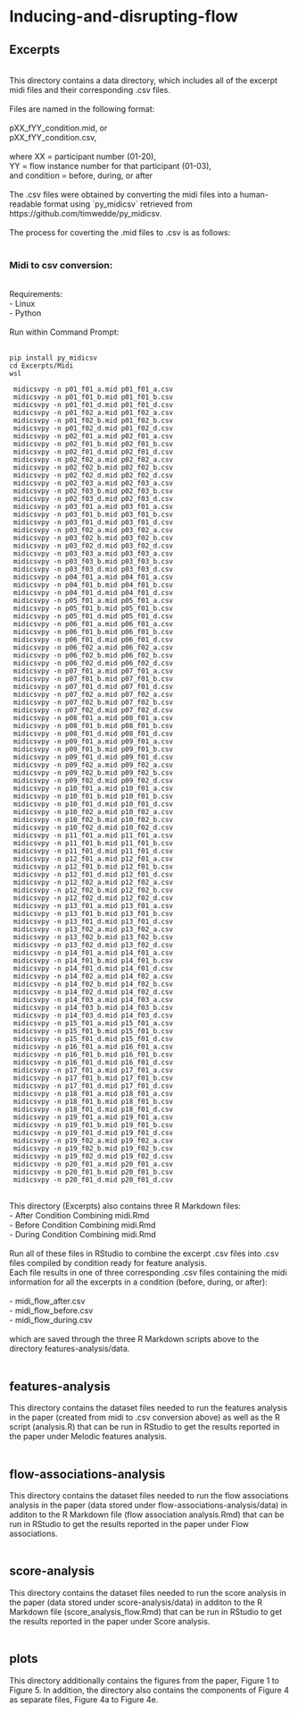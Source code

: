 # Inducing-and-disrupting-flow

## Excerpts<br>
<br>
This directory contains a data directory, which includes all of the excerpt midi files and their corresponding .csv files.<br>
<br>
Files are named in the following format:<br>
<br>
pXX_fYY_condition.mid, or<br>
pXX_fYY_condition.csv,<br>
<br>
where XX = participant number (01-20),<br>
YY = flow instance number for that participant (01-03),<br>
and condition = before, during, or after<br>
<br>
The .csv files were obtained by converting the midi files into a human-readable format using `py_midicsv` retrieved from https://github.com/timwedde/py_midicsv.<br>
<br>
The process for coverting the .mid files to .csv is as follows:<br>
<br>

### Midi to csv conversion:

<br>
Requirements: <br>
- Linux<br>
- Python<br>
<br>
Run within Command Prompt:<br>
<br>

```
pip install py_midicsv
cd Excerpts/Midi
wsl

 midicsvpy -n p01_f01_a.mid p01_f01_a.csv
 midicsvpy -n p01_f01_b.mid p01_f01_b.csv
 midicsvpy -n p01_f01_d.mid p01_f01_d.csv
 midicsvpy -n p01_f02_a.mid p01_f02_a.csv
 midicsvpy -n p01_f02_b.mid p01_f02_b.csv
 midicsvpy -n p01_f02_d.mid p01_f02_d.csv
 midicsvpy -n p02_f01_a.mid p02_f01_a.csv
 midicsvpy -n p02_f01_b.mid p02_f01_b.csv
 midicsvpy -n p02_f01_d.mid p02_f01_d.csv
 midicsvpy -n p02_f02_a.mid p02_f02_a.csv
 midicsvpy -n p02_f02_b.mid p02_f02_b.csv
 midicsvpy -n p02_f02_d.mid p02_f02_d.csv
 midicsvpy -n p02_f03_a.mid p02_f03_a.csv
 midicsvpy -n p02_f03_b.mid p02_f03_b.csv
 midicsvpy -n p02_f03_d.mid p02_f03_d.csv
 midicsvpy -n p03_f01_a.mid p03_f01_a.csv
 midicsvpy -n p03_f01_b.mid p03_f01_b.csv
 midicsvpy -n p03_f01_d.mid p03_f01_d.csv
 midicsvpy -n p03_f02_a.mid p03_f02_a.csv
 midicsvpy -n p03_f02_b.mid p03_f02_b.csv
 midicsvpy -n p03_f02_d.mid p03_f02_d.csv
 midicsvpy -n p03_f03_a.mid p03_f03_a.csv
 midicsvpy -n p03_f03_b.mid p03_f03_b.csv
 midicsvpy -n p03_f03_d.mid p03_f03_d.csv
 midicsvpy -n p04_f01_a.mid p04_f01_a.csv
 midicsvpy -n p04_f01_b.mid p04_f01_b.csv
 midicsvpy -n p04_f01_d.mid p04_f01_d.csv
 midicsvpy -n p05_f01_a.mid p05_f01_a.csv
 midicsvpy -n p05_f01_b.mid p05_f01_b.csv
 midicsvpy -n p05_f01_d.mid p05_f01_d.csv
 midicsvpy -n p06_f01_a.mid p06_f01_a.csv
 midicsvpy -n p06_f01_b.mid p06_f01_b.csv
 midicsvpy -n p06_f01_d.mid p06_f01_d.csv
 midicsvpy -n p06_f02_a.mid p06_f02_a.csv
 midicsvpy -n p06_f02_b.mid p06_f02_b.csv
 midicsvpy -n p06_f02_d.mid p06_f02_d.csv
 midicsvpy -n p07_f01_a.mid p07_f01_a.csv
 midicsvpy -n p07_f01_b.mid p07_f01_b.csv
 midicsvpy -n p07_f01_d.mid p07_f01_d.csv
 midicsvpy -n p07_f02_a.mid p07_f02_a.csv
 midicsvpy -n p07_f02_b.mid p07_f02_b.csv
 midicsvpy -n p07_f02_d.mid p07_f02_d.csv
 midicsvpy -n p08_f01_a.mid p08_f01_a.csv
 midicsvpy -n p08_f01_b.mid p08_f01_b.csv
 midicsvpy -n p08_f01_d.mid p08_f01_d.csv
 midicsvpy -n p09_f01_a.mid p09_f01_a.csv
 midicsvpy -n p09_f01_b.mid p09_f01_b.csv
 midicsvpy -n p09_f01_d.mid p09_f01_d.csv
 midicsvpy -n p09_f02_a.mid p09_f02_a.csv
 midicsvpy -n p09_f02_b.mid p09_f02_b.csv
 midicsvpy -n p09_f02_d.mid p09_f02_d.csv
 midicsvpy -n p10_f01_a.mid p10_f01_a.csv
 midicsvpy -n p10_f01_b.mid p10_f01_b.csv
 midicsvpy -n p10_f01_d.mid p10_f01_d.csv
 midicsvpy -n p10_f02_a.mid p10_f02_a.csv
 midicsvpy -n p10_f02_b.mid p10_f02_b.csv
 midicsvpy -n p10_f02_d.mid p10_f02_d.csv
 midicsvpy -n p11_f01_a.mid p11_f01_a.csv
 midicsvpy -n p11_f01_b.mid p11_f01_b.csv
 midicsvpy -n p11_f01_d.mid p11_f01_d.csv
 midicsvpy -n p12_f01_a.mid p12_f01_a.csv
 midicsvpy -n p12_f01_b.mid p12_f01_b.csv
 midicsvpy -n p12_f01_d.mid p12_f01_d.csv
 midicsvpy -n p12_f02_a.mid p12_f02_a.csv
 midicsvpy -n p12_f02_b.mid p12_f02_b.csv
 midicsvpy -n p12_f02_d.mid p12_f02_d.csv
 midicsvpy -n p13_f01_a.mid p13_f01_a.csv
 midicsvpy -n p13_f01_b.mid p13_f01_b.csv
 midicsvpy -n p13_f01_d.mid p13_f01_d.csv
 midicsvpy -n p13_f02_a.mid p13_f02_a.csv
 midicsvpy -n p13_f02_b.mid p13_f02_b.csv
 midicsvpy -n p13_f02_d.mid p13_f02_d.csv
 midicsvpy -n p14_f01_a.mid p14_f01_a.csv
 midicsvpy -n p14_f01_b.mid p14_f01_b.csv
 midicsvpy -n p14_f01_d.mid p14_f01_d.csv
 midicsvpy -n p14_f02_a.mid p14_f02_a.csv
 midicsvpy -n p14_f02_b.mid p14_f02_b.csv
 midicsvpy -n p14_f02_d.mid p14_f02_d.csv
 midicsvpy -n p14_f03_a.mid p14_f03_a.csv
 midicsvpy -n p14_f03_b.mid p14_f03_b.csv
 midicsvpy -n p14_f03_d.mid p14_f03_d.csv
 midicsvpy -n p15_f01_a.mid p15_f01_a.csv
 midicsvpy -n p15_f01_b.mid p15_f01_b.csv
 midicsvpy -n p15_f01_d.mid p15_f01_d.csv
 midicsvpy -n p16_f01_a.mid p16_f01_a.csv
 midicsvpy -n p16_f01_b.mid p16_f01_b.csv
 midicsvpy -n p16_f01_d.mid p16_f01_d.csv
 midicsvpy -n p17_f01_a.mid p17_f01_a.csv
 midicsvpy -n p17_f01_b.mid p17_f01_b.csv
 midicsvpy -n p17_f01_d.mid p17_f01_d.csv
 midicsvpy -n p18_f01_a.mid p18_f01_a.csv
 midicsvpy -n p18_f01_b.mid p18_f01_b.csv
 midicsvpy -n p18_f01_d.mid p18_f01_d.csv
 midicsvpy -n p19_f01_a.mid p19_f01_a.csv
 midicsvpy -n p19_f01_b.mid p19_f01_b.csv
 midicsvpy -n p19_f01_d.mid p19_f01_d.csv
 midicsvpy -n p19_f02_a.mid p19_f02_a.csv
 midicsvpy -n p19_f02_b.mid p19_f02_b.csv
 midicsvpy -n p19_f02_d.mid p19_f02_d.csv
 midicsvpy -n p20_f01_a.mid p20_f01_a.csv
 midicsvpy -n p20_f01_b.mid p20_f01_b.csv
 midicsvpy -n p20_f01_d.mid p20_f01_d.csv
```
<br>
This directory (Excerpts) also contains three R Markdown files:<br>
- After Condition Combining midi.Rmd<br>
- Before Condition Combining midi.Rmd<br>
- During Condition Combining midi.Rmd<br>
<br>
Run all of these files in RStudio to combine the excerpt .csv files into .csv files compiled by condition ready for feature analysis.<br>
Each file results in one of three corresponding .csv files containing the midi information for all the excerpts in a condition (before, during, or after):<br>
<br>
- midi_flow_after.csv<br>
- midi_flow_before.csv<br>
- midi_flow_during.csv<br>
<br>
which are saved through the three R Markdown scripts above to the directory features-analysis/data.<br>
<br>


## features-analysis<br>
This directory contains the dataset files needed to run the features analysis in the paper (created from midi to .csv conversion above) as well as the R script (analysis.R) that can be run in RStudio to get the results reported in the paper under Melodic features analysis.<br>
<br>
## flow-associations-analysis<br>
This directory contains the dataset files needed to run the flow associations analysis in the paper (data stored under flow-associations-analysis/data) in additon to the R Markdown file (flow association analysis.Rmd) that can be run in RStudio to get the results reported in the paper under Flow associations.<br>
<br>
## score-analysis<br>
This directory contains the dataset files needed to run the score analysis in the paper (data stored under score-analysis/data) in additon to the R Markdown file (score_analysis_flow.Rmd) that can be run in RStudio to get the results reported in the paper under Score analysis.<br>
<br>
## plots<br>
This directory additionally contains the figures from the paper, Figure 1 to Figure 5. In addition, the directory also contains the components of Figure 4 as separate files, Figure 4a to Figure 4e.<br>

